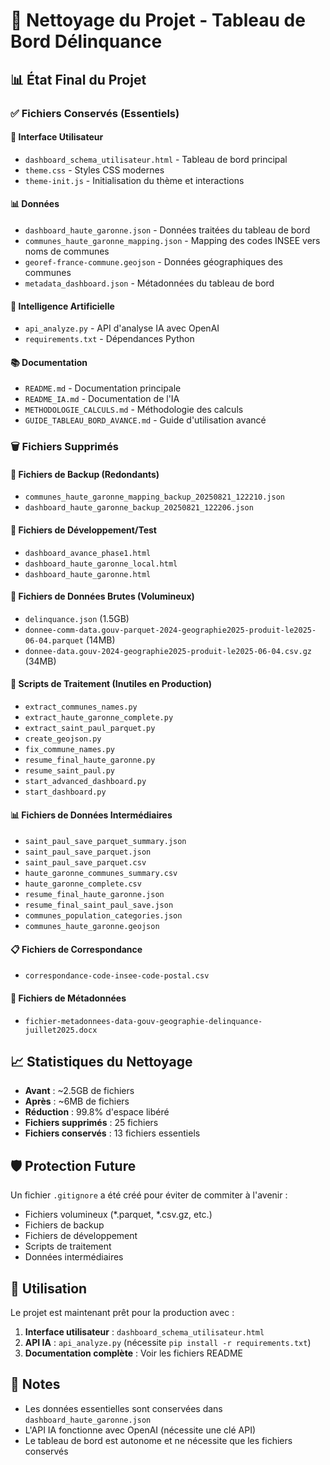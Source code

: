 # 🧹 Nettoyage du Projet - Tableau de Bord Délinquance

## 📊 État Final du Projet

### ✅ Fichiers Conservés (Essentiels)

#### 🎨 Interface Utilisateur
- `dashboard_schema_utilisateur.html` - Tableau de bord principal
- `theme.css` - Styles CSS modernes
- `theme-init.js` - Initialisation du thème et interactions

#### 📊 Données
- `dashboard_haute_garonne.json` - Données traitées du tableau de bord
- `communes_haute_garonne_mapping.json` - Mapping des codes INSEE vers noms de communes
- `georef-france-commune.geojson` - Données géographiques des communes
- `metadata_dashboard.json` - Métadonnées du tableau de bord

#### 🤖 Intelligence Artificielle
- `api_analyze.py` - API d'analyse IA avec OpenAI
- `requirements.txt` - Dépendances Python

#### 📚 Documentation
- `README.md` - Documentation principale
- `README_IA.md` - Documentation de l'IA
- `METHODOLOGIE_CALCULS.md` - Méthodologie des calculs
- `GUIDE_TABLEAU_BORD_AVANCE.md` - Guide d'utilisation avancé

### 🗑️ Fichiers Supprimés

#### 📁 Fichiers de Backup (Redondants)
- `communes_haute_garonne_mapping_backup_20250821_122210.json`
- `dashboard_haute_garonne_backup_20250821_122206.json`

#### 🧪 Fichiers de Développement/Test
- `dashboard_avance_phase1.html`
- `dashboard_haute_garonne_local.html`
- `dashboard_haute_garonne.html`

#### 💾 Fichiers de Données Brutes (Volumineux)
- `delinquance.json` (1.5GB)
- `donnee-comm-data.gouv-parquet-2024-geographie2025-produit-le2025-06-04.parquet` (14MB)
- `donnee-data.gouv-2024-geographie2025-produit-le2025-06-04.csv.gz` (34MB)

#### 🔧 Scripts de Traitement (Inutiles en Production)
- `extract_communes_names.py`
- `extract_haute_garonne_complete.py`
- `extract_saint_paul_parquet.py`
- `create_geojson.py`
- `fix_commune_names.py`
- `resume_final_haute_garonne.py`
- `resume_saint_paul.py`
- `start_advanced_dashboard.py`
- `start_dashboard.py`

#### 📊 Fichiers de Données Intermédiaires
- `saint_paul_save_parquet_summary.json`
- `saint_paul_save_parquet.json`
- `saint_paul_save_parquet.csv`
- `haute_garonne_communes_summary.csv`
- `haute_garonne_complete.csv`
- `resume_final_haute_garonne.json`
- `resume_final_saint_paul_save.json`
- `communes_population_categories.json`
- `communes_haute_garonne.geojson`

#### 📋 Fichiers de Correspondance
- `correspondance-code-insee-code-postal.csv`

#### 📄 Fichiers de Métadonnées
- `fichier-metadonnees-data-gouv-geographie-delinquance-juillet2025.docx`

## 📈 Statistiques du Nettoyage

- **Avant** : ~2.5GB de fichiers
- **Après** : ~6MB de fichiers
- **Réduction** : 99.8% d'espace libéré
- **Fichiers supprimés** : 25 fichiers
- **Fichiers conservés** : 13 fichiers essentiels

## 🛡️ Protection Future

Un fichier `.gitignore` a été créé pour éviter de commiter à l'avenir :
- Fichiers volumineux (*.parquet, *.csv.gz, etc.)
- Fichiers de backup
- Fichiers de développement
- Scripts de traitement
- Données intermédiaires

## 🚀 Utilisation

Le projet est maintenant prêt pour la production avec :
1. **Interface utilisateur** : `dashboard_schema_utilisateur.html`
2. **API IA** : `api_analyze.py` (nécessite `pip install -r requirements.txt`)
3. **Documentation complète** : Voir les fichiers README

## 📝 Notes

- Les données essentielles sont conservées dans `dashboard_haute_garonne.json`
- L'API IA fonctionne avec OpenAI (nécessite une clé API)
- Le tableau de bord est autonome et ne nécessite que les fichiers conservés
